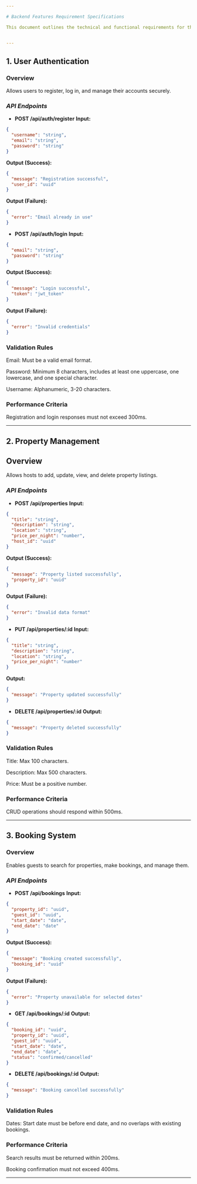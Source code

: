 ```yaml
---

# Backend Features Requirement Specifications

This document outlines the technical and functional requirements for the backend features of the system.


---
```


## 1. User Authentication

### Overview

Allows users to register, log in, and manage their accounts securely.

### *API Endpoints*

- **POST /api/auth/register**
**Input:**
``` json
{
  "username": "string",
  "email": "string",
  "password": "string"
}
```
**Output (Success):**
```json
{
  "message": "Registration successful",
  "user_id": "uuid"
}
```
**Output (Failure):**
```json
{
  "error": "Email already in use"
}
```
- **POST /api/auth/login**
**Input:**
```json
{
  "email": "string",
  "password": "string"
}
```
**Output (Success):**
```json
{
  "message": "Login successful",
  "token": "jwt_token"
}
```
**Output (Failure):**
```json
{
  "error": "Invalid credentials"
}
```

### Validation Rules

Email: Must be a valid email format.

Password: Minimum 8 characters, includes at least one uppercase, one lowercase, and one special character.

Username: Alphanumeric, 3-20 characters.


### Performance Criteria

Registration and login responses must not exceed 300ms.



---

## 2. Property Management

## Overview

Allows hosts to add, update, view, and delete property listings.

### *API Endpoints*

- **POST /api/properties**
**Input:**
```json
{
  "title": "string",
  "description": "string",
  "location": "string",
  "price_per_night": "number",
  "host_id": "uuid"
}
```
**Output (Success):**
```json
{
  "message": "Property listed successfully",
  "property_id": "uuid"
}
```
**Output (Failure):**
```json
{
  "error": "Invalid data format"
}
```
- **PUT /api/properties/:id**
**Input:**
```json
{
  "title": "string",
  "description": "string",
  "location": "string",
  "price_per_night": "number"
}
```
**Output:**
```json
{
  "message": "Property updated successfully"
}
```
- **DELETE /api/properties/:id**
**Output:**
```json
{
  "message": "Property deleted successfully"
}
```

### Validation Rules

Title: Max 100 characters.

Description: Max 500 characters.

Price: Must be a positive number.


### Performance Criteria

CRUD operations should respond within 500ms.



---

## 3. Booking System

### Overview

Enables guests to search for properties, make bookings, and manage them.

### *API Endpoints*

- **POST /api/bookings**
**Input:**
```json
{
  "property_id": "uuid",
  "guest_id": "uuid",
  "start_date": "date",
  "end_date": "date"
}
```
**Output (Success):**
```json
{
  "message": "Booking created successfully",
  "booking_id": "uuid"
}
```
**Output (Failure):**
```json
{
  "error": "Property unavailable for selected dates"
}
```
- **GET /api/bookings/:id**
**Output:**
```json
{
  "booking_id": "uuid",
  "property_id": "uuid",
  "guest_id": "uuid",
  "start_date": "date",
  "end_date": "date",
  "status": "confirmed/cancelled"
}
```
- **DELETE /api/bookings/:id**
**Output:**
```json
{
  "message": "Booking cancelled successfully"
}
```

### Validation Rules

Dates: Start date must be before end date, and no overlaps with existing bookings.


### Performance Criteria

Search results must be returned within 200ms.

Booking confirmation must not exceed 400ms.



---

